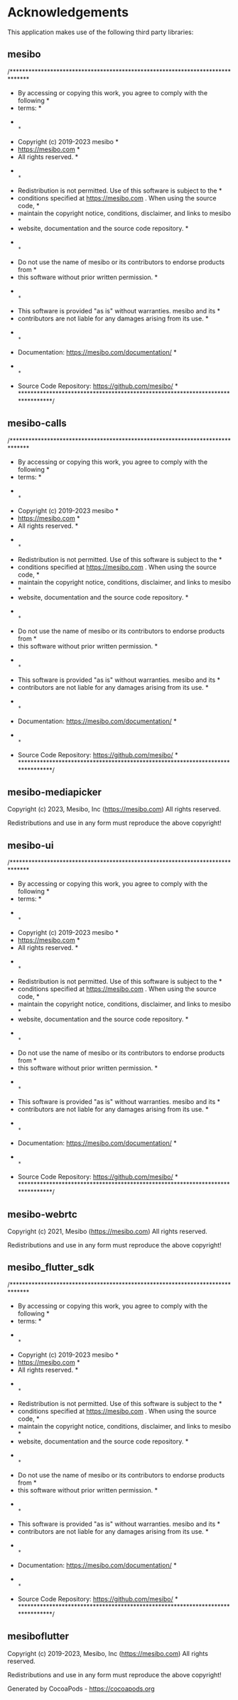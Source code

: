 # Acknowledgements
This application makes use of the following third party libraries:

## mesibo

/******************************************************************************
* By accessing or copying this work, you agree to comply with the following   *
* terms:                                                                      *
*                                                                             *
* Copyright (c) 2019-2023 mesibo                                              *
* https://mesibo.com                                                          *
* All rights reserved.                                                        *
*                                                                             *
* Redistribution is not permitted. Use of this software is subject to the     *
* conditions specified at https://mesibo.com . When using the source code,    *
* maintain the copyright notice, conditions, disclaimer, and  links to mesibo * 
* website, documentation and the source code repository.                      *
*                                                                             *
* Do not use the name of mesibo or its contributors to endorse products from  *
* this software without prior written permission.                             *
*                                                                             *
* This software is provided "as is" without warranties. mesibo and its        *
* contributors are not liable for any damages arising from its use.           *
*                                                                             *
* Documentation: https://mesibo.com/documentation/                            *
*                                                                             *
* Source Code Repository: https://github.com/mesibo/                          *
*******************************************************************************/


## mesibo-calls

/******************************************************************************
* By accessing or copying this work, you agree to comply with the following   *
* terms:                                                                      *
*                                                                             *
* Copyright (c) 2019-2023 mesibo                                              *
* https://mesibo.com                                                          *
* All rights reserved.                                                        *
*                                                                             *
* Redistribution is not permitted. Use of this software is subject to the     *
* conditions specified at https://mesibo.com . When using the source code,    *
* maintain the copyright notice, conditions, disclaimer, and  links to mesibo * 
* website, documentation and the source code repository.                      *
*                                                                             *
* Do not use the name of mesibo or its contributors to endorse products from  *
* this software without prior written permission.                             *
*                                                                             *
* This software is provided "as is" without warranties. mesibo and its        *
* contributors are not liable for any damages arising from its use.           *
*                                                                             *
* Documentation: https://mesibo.com/documentation/                            *
*                                                                             *
* Source Code Repository: https://github.com/mesibo/                          *
*******************************************************************************/


## mesibo-mediapicker

Copyright (c) 2023, Mesibo, Inc (https://mesibo.com)
All rights reserved.

Redistributions and use in any form must reproduce the above copyright!


## mesibo-ui

/******************************************************************************
* By accessing or copying this work, you agree to comply with the following   *
* terms:                                                                      *
*                                                                             *
* Copyright (c) 2019-2023 mesibo                                              *
* https://mesibo.com                                                          *
* All rights reserved.                                                        *
*                                                                             *
* Redistribution is not permitted. Use of this software is subject to the     *
* conditions specified at https://mesibo.com . When using the source code,    *
* maintain the copyright notice, conditions, disclaimer, and  links to mesibo * 
* website, documentation and the source code repository.                      *
*                                                                             *
* Do not use the name of mesibo or its contributors to endorse products from  *
* this software without prior written permission.                             *
*                                                                             *
* This software is provided "as is" without warranties. mesibo and its        *
* contributors are not liable for any damages arising from its use.           *
*                                                                             *
* Documentation: https://mesibo.com/documentation/                            *
*                                                                             *
* Source Code Repository: https://github.com/mesibo/                          *
*******************************************************************************/


## mesibo-webrtc

Copyright (c) 2021, Mesibo (https://mesibo.com)
All rights reserved.

Redistributions and use in any form must reproduce the above copyright!


## mesibo_flutter_sdk

/******************************************************************************
* By accessing or copying this work, you agree to comply with the following   *
* terms:                                                                      *
*                                                                             *
* Copyright (c) 2019-2023 mesibo                                              *
* https://mesibo.com                                                          *
* All rights reserved.                                                        *
*                                                                             *
* Redistribution is not permitted. Use of this software is subject to the     *
* conditions specified at https://mesibo.com . When using the source code,    *
* maintain the copyright notice, conditions, disclaimer, and  links to mesibo * 
* website, documentation and the source code repository.                      *
*                                                                             *
* Do not use the name of mesibo or its contributors to endorse products from  *
* this software without prior written permission.                             *
*                                                                             *
* This software is provided "as is" without warranties. mesibo and its        *
* contributors are not liable for any damages arising from its use.           *
*                                                                             *
* Documentation: https://mesibo.com/documentation/                            *
*                                                                             *
* Source Code Repository: https://github.com/mesibo/                          *
*******************************************************************************/


## mesiboflutter

Copyright (c) 2019-2023, Mesibo, Inc (https://mesibo.com)
All rights reserved.

Redistributions and use in any form must reproduce the above copyright!

Generated by CocoaPods - https://cocoapods.org
